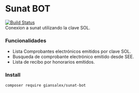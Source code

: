 # Sunat BOT
[![Build Status](https://travis-ci.org/giansalex/sunat-bot.svg?branch=master)](https://travis-ci.org/giansalex/sunat-bot)  
Conexion a sunat utilizando la clave SOL.

### Funcionalidades
- Lista Comprobantes electrónicos emitidos por clave SOL.
- Busqueda de comprobante electrónico emitido desde SEE.
- Lista de recibo por honorarios emitidos.

### Install

```bash
composer require giansalex/sunat-bot
```
